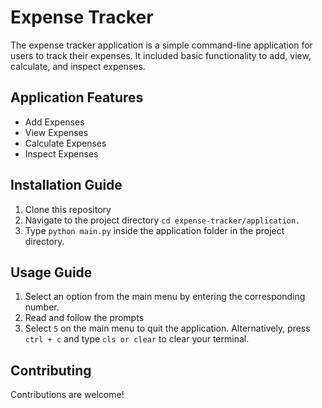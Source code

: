# Expense Tracker

The expense tracker application is a simple command-line application for users to track their expenses. It included basic functionality to add, view, calculate, and inspect expenses.

## Application Features

- Add Expenses
- View Expenses
- Calculate Expenses
- Inspect Expenses

## Installation Guide

1. Clone this repository
2. Navigate to the project directory `cd expense-tracker/application.`
3. Type `python main.py` inside the application folder in the project directory.

## Usage Guide

1. Select an option from the main menu by entering the corresponding number.
2. Read and follow the prompts
3. Select `5` on the main menu to quit the application. Alternatively, press `ctrl + c` and type `cls or clear` to clear your terminal.

## Contributing

Contributions are welcome!
